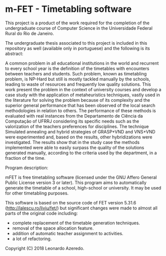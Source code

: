 # m-FET - Timetabling software

This project is a product of the work required for the completion of the undergraduate course of Computer Science in the Universidade Federal Rural do Rio de Janeiro.

The undergraduate thesis associated to this project is included in this repository as well (available only in portuguese) and the following is its abstract:

A common problem in all educational institutions in the world and recurrent to every school year is the definition of the timetables with encounters between teachers and students. Such problem, known as timetabling problem, is NP-Hard but still is mostly tackled manually by the schools, leading to waste of resources and frequently low quality solutions. This work present the problem in the context of university courses and develop a case study with the application of metaheuristics techniques, vastly used in the literature for solving the problem because of its complexity and the superior general performance that has been observed of the local search methodologies in relation to others. The performance of these methods is evaluated with real instances from the Departamento de Ciência da Computação of UFRRJ considering its specific needs such as the valorization of the teachers preferences for disciplines. The technique Simulated annealing and hybrid strategies of GRASP+VND and VNS+VND were experimented and, based on the results, other hybridizations were investigated. The results show that in the study case the methods implemented were able to easily surpass the quality of the solutions generated manually, according to the criteria used by the department, in a fraction of the time.

Program description:

mFET is free timetabling software (licensed under the GNU Affero General Public License version 3 or later).
This program aims to automatically generate the timetable of a school, high-school or university.
It may be used for other timetabling purposes.

This software is based on the source code of FET version 5.31.6 (http://lalescu.ro/liviu/fet/) but significant changes were made to almost all parts of the original code including:

- complete replacement of the timetable generation techniques.
- removal of the space allocation feature.
- addition of automatic teacher assignment to activities.
- a lot of refactoring.


Copyright (C) 2018 Leonardo Azeredo.
